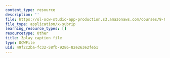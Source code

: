 ```yaml
---
content_type: resource
description: ''
file: https://ol-ocw-studio-app-production.s3.amazonaws.com/courses/9-00sc-introduction-to-psychology-fall-2011/49f2c2bafc3258fb928682e263e2fe51_kD3CswjYb2E.vtt
file_type: application/x-subrip
learning_resource_types: []
resourcetype: Other
title: 3play caption file
type: OCWFile
uid: 49f2c2ba-fc32-58fb-9286-82e263e2fe51
---
```

